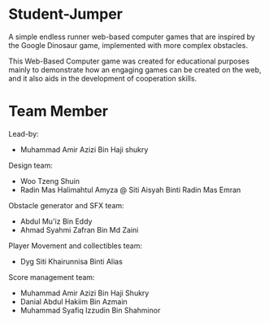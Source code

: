 # Student-Jumper

A simple endless runner web-based computer games that are inspired by the Google Dinosaur game, implemented with more complex obstacles.

This Web-Based Computer game was created for educational purposes mainly to demonstrate how an engaging games can be created on the web, and it also aids in the development of cooperation skills.

# Team Member
Lead-by:
- Muhammad Amir Azizi Bin Haji shukry

Design team:
- Woo Tzeng Shuin
- Radin Mas Halimahtul Amyza @ Siti Aisyah Binti Radin Mas Emran

Obstacle generator and SFX team:
- Abdul Mu'iz Bin Eddy
- Ahmad Syahmi Zafran Bin Md Zaini

Player Movement and collectibles team:
- Dyg Siti Khairunnisa Binti Alias

Score management team:
- Muhammad Amir Azizi Bin Haji Shukry
- Danial Abdul Hakiim Bin Azmain
- Muhammad Syafiq Izzudin Bin Shahminor

